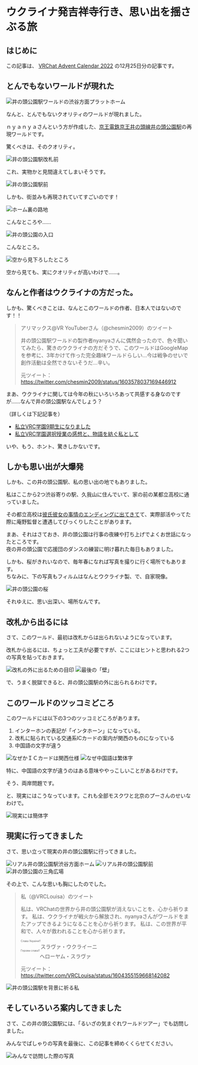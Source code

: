 # ウクライナ発吉祥寺行き、思い出を揺さぶる旅

## はじめに

この記事は、 [VRChat Advent Calendar 2022](https://adventar.org/calendars/8162) の12月25日分の記事です。

## とんでもないワールドが現れた

![井の頭公園駅ワールドの渋谷方面プラットホーム](20221220083354.png)

なんと、とんでもないクオリティのワールドが現れました。

ｎｙａｎｙａさんという方が作成した、[京王電鉄京王井の頭線井の頭公園駅](https://www.keio.co.jp/train/station/in16_inokashira-koen/index.html)の再現ワールドです。

驚くべきは、そのクオリティ。

![井の頭公園駅改札前](20221220085159.png)

これ、実物かと見間違えてしまいそうです。

![井の頭公園駅前](20221220085216.png)

しかも、街並みも再現されていてすごいのです！

![ホーム裏の路地](20221220085230.png)

こんなところや……

![井の頭公園の入口](20221220085244.png)

こんなところ。

![空から見下ろしたところ](20221220085316.png)

空から見ても、実にクオリティが高いわけで……。

## なんと作者はウクライナの方だった。

しかも、驚くべきことは、なんとこのワールドの作者、日本人ではないのです！！

> アリマックス@VR YouTuberさん（@chesmin2009）のツイート
> 
> 井の頭公園駅ワールドの製作者nyanyaさんに偶然会ったので、色々聞いてみたら、驚きのウクライナの方だそうで、このワールドはGoogleMapを参考に、3年かけて作った完全趣味ワールドらしい…今は戦争のせいで創作活動は全然できないそうだ…辛い。
>
> 元ツイート： https://twitter.com/chesmin2009/status/1603578037169446912

まあ、ウクライナに関しては今年の秋にいろいろあって共感する身なのですが……なんで井の頭公園駅なんでしょう？

（詳しくは下記記事を）

- [私立VRC学園9期生になりました](https://louisa-charlotte.hatenablog.com/entry/2022/10/23/143417)
- [私立VRC学園選択授業の感想と、物語を紡ぐ私として](https://louisa-charlotte.hatenablog.com/entry/2022/11/02/125527)

いや、もう、ホント、驚きしかないです。

## しかも思い出が大爆発

しかも、この井の頭公園駅、私の思い出の地でもありました。

私はここから2つ渋谷寄りの駅、久我山に住んでいて、家の前の某都立高校に通っていました。

その都立高校は[彼氏彼女の事情のエンディングに出てきて](http://www.gainax.net/karekano/survey.htm)て、実際部活やってた際に庵野監督と遭遇してびっくりしたことがあります。

まあ、それはさておき、井の頭公園は行事の夜練や打ち上げでよくお世話になったところです。  
夜の井の頭公園で応援団のダンスの練習に明け暮れた毎日もありました。

しかも、桜がきれいなので、毎年春になれば写真を撮りに行く場所でもあります。  
ちなみに、下の写真もフィルムはなんとウクライナ製、で、自家現像。

![井の頭公園の桜](20221220191634.png)

それゆえに、思い出深い、場所なんです。

## 改札から出るには

さて、このワールド、最初は改札からは出られないようになっています。

改札から出るには、ちょっと工夫が必要ですが、ここにはヒントと思われる2つの写真を貼っておきます。

![改札の外に出るための目印](20221220085350.png)
![最後の「壁」](20221220085424.png)

で、うまく脱獄できると、井の頭公園駅の外に出られるわけです。

## このワールドのツッコミどころ

このワールドには以下の3つのツッコミどころがあります。

1. インターホンの表記が「インタホーン」になっている。
2. 改札に貼られている交通系ICカードの案内が関西のものになっている
3. 中国語の文字が違う

![なぜかＩＣカードは関西仕様](20221220085434.png)
![なぜ中国語は繁体字](20221220085858.png)

特に、中国語の文字が違うのはある意味ややっこしいことがあるわけです。

そう、両岸問題です。

と、現実にはこうなっています。これも全部モスクワと北京のプーさんのせいなわけで。

![現実には簡体字](20221220193916.png)

## 現実に行ってきました

さて、思い立って現実の井の頭公園駅に行ってきました。

![リアル井の頭公園駅渋谷方面ホーム](20221220185133.png)
![リアル井の頭公園駅前](20221220185143.png)
![井の頭公園の三角広場](20221220185152.png)

その上で、こんな思いも胸にしたのでした。

> 私（@VRCLouisa）のツイート
>
> 私は、VRChatの世界から井の頭公園駅が消えないことを、心から祈ります。
> 私は、ウクライナが戦火から解放され、nyanyaさんがワールドをまたアップできるようになることを心から祈ります。
> 私は、この世界が平和で、人々が救われることを心から祈ります。
> 
> <ruby><rt>Слава України!!</rt><rd>スラヴァ・ウクライーニ</rd></ruby>  
> <ruby><rt>Героям слава!!</rt><rd>ヘローヤム・スラヴァ</rd></ruby>  
>
> 元ツイート： https://twitter.com/VRCLouisa/status/1604355159668142082

![井の頭公園駅を背景に祈る私](FkPQgnOaYAAu6UY.jpeg)

## そしていろいろ案内してきました

さて、この井の頭公園駅には、「るいざの気まぐれワールドツアー」でも訪問しました。

みんなでぱしゃりの写真を最後に、この記事を締めくくらせてください。

![みんなで訪問した際の写真](20221220085705.png)
